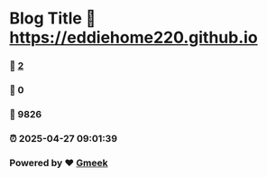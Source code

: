 # Blog Title :link: https://eddiehome220.github.io 
### :page_facing_up: [2](https://eddiehome220.github.io/tag.html) 
### :speech_balloon: 0 
### :hibiscus: 9826 
### :alarm_clock: 2025-04-27 09:01:39 
### Powered by :heart: [Gmeek](https://github.com/Meekdai/Gmeek)

